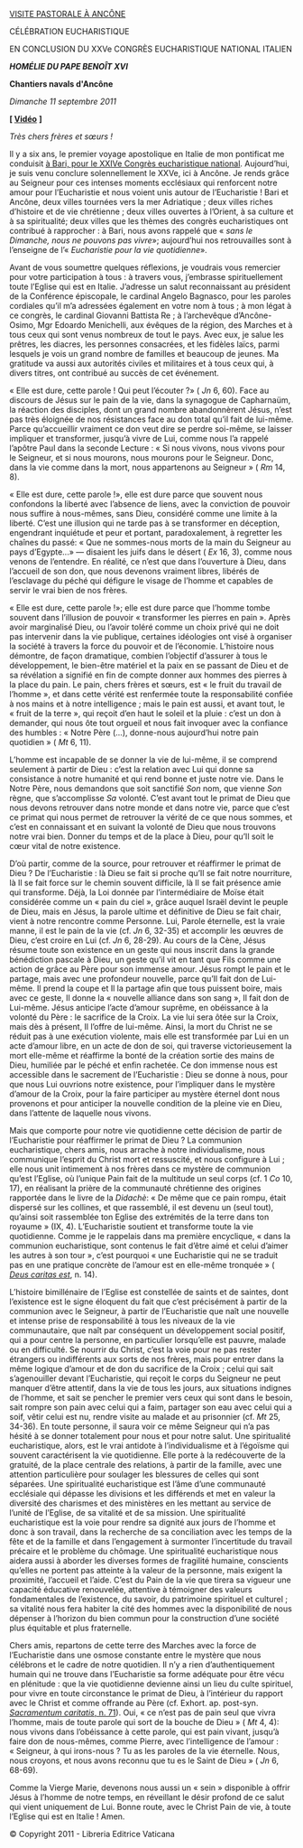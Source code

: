 [VISITE PASTORALE À ANCÔNE](/content/benedict-xvi/fr/travels/2011/index_ancona.html)

CÉLÉBRATION EUCHARISTIQUE

EN CONCLUSION DU XXVe CONGRÈS EUCHARISTIQUE NATIONAL ITALIEN

***HOMÉLIE DU PAPE BENOÎT XVI***

**Chantiers navals d'Ancône**

*Dimanche 11 septembre 2011*

**[ [Vidéo](http://player.rv.va/vaticanplayer.asp?language=it&tic=VA_T5Y3H9GD)** **]**

*Très chers frères et sœurs !*

Il y a six ans, le premier voyage apostolique en Italie de mon pontificat me conduisit [à Bari, pour le XXIVe Congrès eucharistique national](/content/benedict-xvi/fr/travels/2005/index_bari.html). Aujourd’hui, je suis venu conclure solennellement le XXVe, ici à Ancône. Je rends grâce au Seigneur pour ces intenses moments ecclésiaux qui renforcent notre amour pour l’Eucharistie et nous voient unis autour de l’Eucharistie ! Bari et Ancône, deux villes tournées vers la mer Adriatique ; deux villes riches d’histoire et de vie chrétienne ; deux villes ouvertes à l’Orient, à sa culture et à sa spiritualité; deux villes que les thèmes des congrès eucharistiques ont contribué à rapprocher : à Bari, nous avons rappelé que « *sans le Dimanche, nous ne pouvons pas vivre*»; aujourd’hui nos retrouvailles sont à l’enseigne de l’« *Eucharistie pour la vie quotidienne*».

Avant de vous soumettre quelques réflexions, je voudrais vous remercier pour votre participation à tous : à travers vous, j’embrasse spirituellement toute l’Eglise qui est en Italie. J’adresse un salut reconnaissant au président de la Conférence épiscopale, le cardinal Angelo Bagnasco, pour les paroles cordiales qu’il m’a adressées également en votre nom à tous ; à mon légat à ce congrès, le cardinal Giovanni Battista Re ; à l’archevêque d’Ancône-Osimo, Mgr Edoardo Menichelli, aux évêques de la région, des Marches et à tous ceux qui sont venus nombreux de tout le pays. Avec eux, je salue les prêtres, les diacres, les personnes consacrées, et les fidèles laïcs, parmi lesquels je vois un grand nombre de familles et beaucoup de jeunes. Ma gratitude va aussi aux autorités civiles et militaires et à tous ceux qui, à divers titres, ont contribué au succès de cet événement.

« Elle est dure, cette parole ! Qui peut l’écouter ?» ( *Jn* 6, 60). Face au discours de Jésus sur le pain de la vie, dans la synagogue de Capharnaüm, la réaction des disciples, dont un grand nombre abandonnèrent Jésus, n’est pas très éloignée de nos résistances face au don total qu’il fait de lui-même. Parce qu’accueillir vraiment ce don veut dire se perdre soi-même, se laisser impliquer et transformer, jusqu’à vivre de Lui, comme nous l’a rappelé l’apôtre Paul dans la seconde Lecture : « Si nous vivons, nous vivons pour le Seigneur, et si nous mourons, nous mourons pour le Seigneur. Donc, dans la vie comme dans la mort, nous appartenons au Seigneur » ( *Rm* 14, 8).

« Elle est dure, cette parole !», elle est dure parce que souvent nous confondons la liberté avec l’absence de liens, avec la conviction de pouvoir nous suffire à nous-mêmes, sans Dieu, considéré comme une limite à la liberté. C’est une illusion qui ne tarde pas à se transformer en déception, engendrant inquiétude et peur et portant, paradoxalement, à regretter les chaînes du passé: « Que ne sommes-nous morts de la main du Seigneur au pays d’Egypte...» — disaient les juifs dans le désert ( *Ex* 16, 3), comme nous venons de l’entendre. En réalité, ce n’est que dans l’ouverture à Dieu, dans l’accueil de son don, que nous devenons vraiment libres, libérés de l’esclavage du péché qui défigure le visage de l’homme et capables de servir le vrai bien de nos frères.

« Elle est dure, cette parole !»; elle est dure parce que l’homme tombe souvent dans l’illusion de pouvoir « transformer les pierres en pain ». Après avoir marginalisé Dieu, ou l’avoir toléré comme un choix privé qui ne doit pas intervenir dans la vie publique, certaines idéologies ont visé à organiser la société à travers la force du pouvoir et de l’économie. L’histoire nous démontre, de façon dramatique, combien l’objectif d’assurer à tous le développement, le bien-être matériel et la paix en se passant de Dieu et de sa révélation a signifié en fin de compte donner aux hommes des pierres à la place du pain. Le pain, chers frères et sœurs, est « le fruit du travail de l’homme », et dans cette vérité est renfermée toute la responsabilité confiée à nos mains et à notre intelligence ; mais le pain est aussi, et avant tout, le « fruit de la terre », qui reçoit d’en haut le soleil et la pluie : c’est un don à demander, qui nous ôte tout orgueil et nous fait invoquer avec la confiance des humbles : « Notre Père (…), donne-nous aujourd’hui notre pain quotidien » ( *Mt* 6, 11).

L’homme est incapable de se donner la vie de lui-même, il se comprend seulement à partir de Dieu : c’est la relation avec Lui qui donne sa consistance à notre humanité et qui rend bonne et juste notre vie. Dans le Notre Père, nous demandons que soit sanctifié *Son* nom, que vienne *Son* règne, que s’accomplisse *Sa* volonté. C’est avant tout le primat de Dieu que nous devons retrouver dans notre monde et dans notre vie, parce que c’est ce primat qui nous permet de retrouver la vérité de ce que nous sommes, et c’est en connaissant et en suivant la volonté de Dieu que nous trouvons notre vrai bien. Donner du temps et de la place à Dieu, pour qu’Il soit le cœur vital de notre existence.

D’où partir, comme de la source, pour retrouver et réaffirmer le primat de Dieu ? De l’Eucharistie : là Dieu se fait si proche qu’Il se fait notre nourriture, là Il se fait force sur le chemin souvent difficile, là Il se fait présence amie qui transforme. Déjà, la Loi donnée par l’intermédiaire de Moïse était considérée comme un « pain du ciel », grâce auquel Israël devint le peuple de Dieu, mais en Jésus, la parole ultime et définitive de Dieu se fait chair, vient à notre rencontre comme Personne. Lui, Parole éternelle, est la vraie manne, il est le pain de la vie (cf. *Jn* 6, 32-35) et accomplir les œuvres de Dieu, c’est croire en Lui (cf. *Jn* 6, 28-29). Au cours de la Cène, Jésus résume toute son existence en un geste qui nous inscrit dans la grande bénédiction pascale à Dieu, un geste qu’il vit en tant que Fils comme une action de grâce au Père pour son immense amour. Jésus rompt le pain et le partage, mais avec une profondeur nouvelle, parce qu’Il fait don de Lui-même. Il prend la coupe et Il la partage afin que tous puissent boire, mais avec ce geste, Il donne la « nouvelle alliance dans son sang », Il fait don de Lui-même. Jésus anticipe l’acte d’amour suprême, en obéissance à la volonté du Père : le sacrifice de la Croix. La vie lui sera ôtée sur la Croix, mais dès à présent, Il l’offre de lui-même. Ainsi, la mort du Christ ne se réduit pas à une exécution violente, mais elle est transformée par Lui en un acte d’amour libre, en un acte de don de soi, qui traverse victorieusement la mort elle-même et réaffirme la bonté de la création sortie des mains de Dieu, humiliée par le péché et enfin rachetée. Ce don immense nous est accessible dans le sacrement de l’Eucharistie : Dieu se donne à nous, pour que nous Lui ouvrions notre existence, pour l’impliquer dans le mystère d’amour de la Croix, pour la faire participer au mystère éternel dont nous provenons et pour anticiper la nouvelle condition de la pleine vie en Dieu, dans l’attente de laquelle nous vivons.

Mais que comporte pour notre vie quotidienne cette décision de partir de l’Eucharistie pour réaffirmer le primat de Dieu ? La communion eucharistique, chers amis, nous arrache à notre individualisme, nous communique l’esprit du Christ mort et ressuscité, et nous configure à Lui ; elle nous unit intimement à nos frères dans ce mystère de communion qu’est l’Eglise, où l’unique Pain fait de la multitude un seul corps (cf. 1 *Co* 10, 17), en réalisant la prière de la communauté chrétienne des origines rapportée dans le livre de la *Didachè*: « De même que ce pain rompu, était dispersé sur les collines, et que rassemblé, il est devenu un (seul tout), qu’ainsi soit rassemblée ton Eglise des extrémités de la terre dans ton royaume » (IX, 4). L’Eucharistie soutient et transforme toute la vie quotidienne. Comme je le rappelais dans ma première encyclique, « dans la communion eucharistique, sont contenus le fait d’être aimé et celui d’aimer les autres à son tour », c’est pourquoi « une Eucharistie qui ne se traduit pas en une pratique concrète de l’amour est en elle-même tronquée » ( *[Deus caritas est](/content/benedict-xvi/fr/encyclicals/documents/hf_ben-xvi_enc_20051225_deus-caritas-est.html)*, n. 14).

L’histoire bimillénaire de l’Eglise est constellée de saints et de saintes, dont l’existence est le signe éloquent du fait que c’est précisément à partir de la communion avec le Seigneur, à partir de l’Eucharistie que naît une nouvelle et intense prise de responsabilité à tous les niveaux de la vie communautaire, que naît par conséquent un développement social positif, qui a pour centre la personne, en particulier lorsqu’elle est pauvre, malade ou en difficulté. Se nourrir du Christ, c’est la voie pour ne pas rester étrangers ou indifférents aux sorts de nos frères, mais pour entrer dans la même logique d’amour et de don du sacrifice de la Croix ; celui qui sait s’agenouiller devant l’Eucharistie, qui reçoit le corps du Seigneur ne peut manquer d’être attentif, dans la vie de tous les jours, aux situations indignes de l’homme, et sait se pencher le premier vers ceux qui sont dans le besoin, sait rompre son pain avec celui qui a faim, partager son eau avec celui qui a soif, vêtir celui est nu, rendre visite au malade et au prisonnier (cf. *Mt* 25, 34-36). En toute personne, il saura voir ce même Seigneur qui n’a pas hésité à se donner totalement pour nous et pour notre salut. Une spiritualité eucharistique, alors, est le vrai antidote à l’individualisme et à l’égoïsme qui souvent caractérisent la vie quotidienne. Elle porte à la redécouverte de la gratuité, de la place centrale des relations, à partir de la famille, avec une attention particulière pour soulager les blessures de celles qui sont séparées. Une spiritualité eucharistique est l’âme d’une communauté ecclésiale qui dépasse les divisions et les différends et met en valeur la diversité des charismes et des ministères en les mettant au service de l’unité de l’Eglise, de sa vitalité et de sa mission. Une spiritualité eucharistique est la voie pour rendre sa dignité aux jours de l’homme et donc à son travail, dans la recherche de sa conciliation avec les temps de la fête et de la famille et dans l’engagement à surmonter l’incertitude du travail précaire et le problème du chômage. Une spiritualité eucharistique nous aidera aussi à aborder les diverses formes de fragilité humaine, conscients qu’elles ne portent pas atteinte à la valeur de la personne, mais exigent la proximité, l’accueil et l’aide. C’est du Pain de la vie que tirera sa vigueur une capacité éducative renouvelée, attentive à témoigner des valeurs fondamentales de l’existence, du savoir, du patrimoine spirituel et culturel ; sa vitalité nous fera habiter la cité des hommes avec la disponibilité de nous dépenser à l’horizon du bien commun pour la construction d’une société plus équitable et plus fraternelle.

Chers amis, repartons de cette terre des Marches avec la force de l’Eucharistie dans une osmose constante entre le mystère que nous célébrons et le cadre de notre quotidien. Il n’y a rien d’authentiquement humain qui ne trouve dans l’Eucharistie sa forme adéquate pour être vécu en plénitude : que la vie quotidienne devienne ainsi un lieu du culte spirituel, pour vivre en toute circonstance le primat de Dieu, à l’intérieur du rapport avec le Christ et comme offrande au Père (cf. Exhort. ap. post-syn. [*Sacramentum caritatis*, n. 71](/content/benedict-xvi/fr/apost_exhortations/documents/hf_ben-xvi_exh_20070222_sacramentum-caritatis.html#Forme_eucharistique_de_la_vie_chr%C3%A9tienne)). Oui, « ce n’est pas de pain seul que vivra l’homme, mais de toute parole qui sort de la bouche de Dieu » ( *Mt* 4, 4): nous vivons dans l’obéissance à cette parole, qui est pain vivant, jusqu’à faire don de nous-mêmes, comme Pierre, avec l’intelligence de l’amour : « Seigneur, à qui irons-nous ? Tu as les paroles de la vie éternelle. Nous, nous croyons, et nous avons reconnu que tu es le Saint de Dieu » ( *Jn* 6, 68-69).

Comme la Vierge Marie, devenons nous aussi un « sein » disponible à offrir Jésus à l’homme de notre temps, en réveillant le désir profond de ce salut qui vient uniquement de Lui. Bonne route, avec le Christ Pain de vie, à toute l’Eglise qui est en Italie ! Amen.

© Copyright 2011 - Libreria Editrice Vaticana